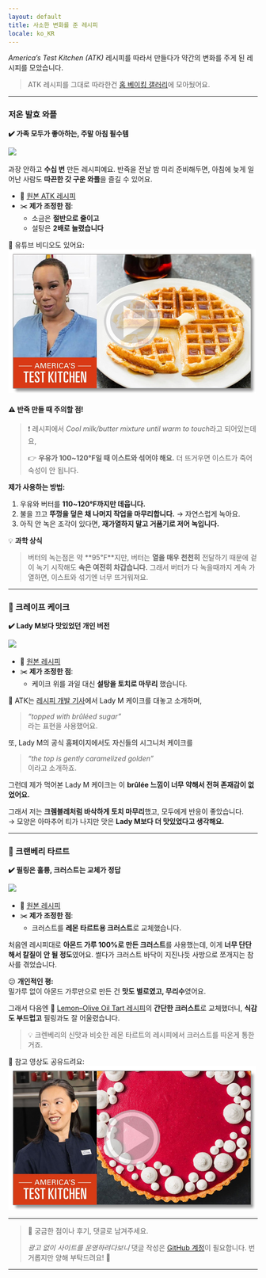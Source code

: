 ```yaml
---
layout: default
title: 사소한 변화를 준 레시피
locale: ko_KR
---
```


*America’s Test Kitchen (ATK)* 레시피를 따라서 만들다가 약간의 변화를 주게 된 레시피를 모았습니다.

> ATK 레시피를 그대로 따라한건 [홈 베이킹 갤러리](/baking/gallery)에 모아뒀어요.

---

### 저온 발효 와플  
**✔️ 가족 모두가 좋아하는, 주말 아침 필수템**

![](https://live.staticflickr.com/65535/54315761030_1349e56b5a_n.jpg)

과장 안하고 **수십 번** 만든 레시피예요. 반죽을 전날 밤 미리 준비해두면, 아침에 늦게 일어난 사람도 **따끈한 갓 구운 와플**을 즐길 수 있어요.

- 🔗 [원본 ATK 레시피](https://www.americastestkitchen.com/recipes/1408-yeasted-waffles)
- ✂️ **제가 조정한 점**:
  - 소금은 **절반으로 줄이고**
  - 설탕은 **2배로 늘렸습니다**

🎥 유튜브 비디오도 있어요:  
[![Yeasted Waffle Video](/assets/img/baking/recipes/yeasted-waffle-thumbnail.jpg)](https://youtu.be/MNHdyeM4YlY?si=_ROlkeikrQADvPDx)

#### ⚠️ 반죽 만들 때 주의할 점!

> ❗ 레시피에서 *Cool milk/butter mixture until warm to touch*라고 되어있는데요,  
>
> 👉 **우유가 100~120℉일 때 이스트와 섞어야 해요.** 더 뜨거우면 이스트가 죽어 숙성이 안 됩니다.

**제가 사용하는 방법:**

1. 우유와 버터를 **110~120℉까지만 데웁니다.**
2. 불을 끄고 **뚜껑을 덮은 채 나머지 작업을 마무리합니다.** → 자연스럽게 녹아요.
3. 아직 안 녹은 조각이 있다면, **재가열하지 말고 거품기로 저어 녹입니다.**

💡 **과학 상식**  

> 버터의 녹는점은 약 **95℉**지만, 버터는 **열을 매우 천천히** 전달하기 때문에 겉이 녹기 시작해도 **속은 여전히 차갑습니다.** 그래서 버터가 다 녹을때까지 계속 가열하면, 이스트와 섞기엔 너무 뜨거워져요.

---

### 🎂 크레이프 케이크  
**✔️ Lady M보다 맛있었던 개인 버전**

![](https://live.staticflickr.com/65535/54073972367_21dd8bb5b8_n.jpg)

- 🔗 [원본 레시피](https://www.americastestkitchen.com/recipes/16387-crepe-cake-with-mixed-berries)
- ✂️ **제가 조정한 점**:
  - 케이크 위를 과일 대신 **설탕을 토치로 마무리** 했습니다.

📝 ATK는 [레시피 개발 기사](https://www.americastestkitchen.com/articles/8190-a-showstopping-multilayered-crepe-cake-is-easier-to-make-than-you-think)에서 Lady M 케이크를 대놓고 소개하며,  
> *“topped with brûléed sugar”*  
라는 표현을 사용했어요.

또, Lady M의 공식 홈페이지에서도 자신들의 시그니처 케이크를  
> *“the top is gently caramelized golden”*  
이라고 소개하죠.

그런데 제가 먹어본 Lady M 케이크는 이 **brûlée 느낌이 너무 약해서 전혀 존재감이 없었어요.**  

그래서 저는 **크렘블레처럼 바삭하게 토치 마무리**했고, 모두에게 반응이 좋았습니다.  
→ 모양은 아마추어 티가 나지만 맛은 **Lady M보다 더 맛있었다고 생각해요.**

---

### 🥧 크랜베리 타르트  
**✔️ 필링은 훌륭, 크러스트는 교체가 정답**

![](https://live.staticflickr.com/65535/54314452107_007eba0fd3_n.jpg)

- 🔗 [원본 레시피](https://www.americastestkitchen.com/recipes/13333-cranberry-curd-tart-with-almond-crust)
- ✂️ **제가 조정한 점**:
  - 크러스트를 **레몬 타르트용 크러스트**로 교체했습니다.

처음엔 레시피대로 **아몬드 가루 100%로 만든 크러스트**를 사용했는데, 이게 **너무 단단해서 칼질이 안 될 정도**였어요. 썰다가 크러스트 바닥이 지진나듯 사방으로 쪼개지는 참사를 겪었습니다.  

😕 **개인적인 평:**  
밀가루 없이 아몬드 가루만으로 만든 건 **맛도 별로였고, 무리수**였어요.

그래서 다음엔 🔗 [Lemon–Olive Oil Tart 레시피](https://www.americastestkitchen.com/recipes/11432-lemon-olive-oil-tart)의 **간단한 크러스트**로 교체했더니, **식감도 부드럽고** 필링과도 잘 어울렸습니다.

> 💡 크렌베리의 신맛과 비슷한 레몬 타르트의 레시피에서 크러스트를 따온게 통한거죠.

🎥 참고 영상도 공유드려요:  
[![Cranberry Curd Tart](/assets/img/baking/recipes/cranberry-tart-thumbnail.jpg)](https://youtu.be/MNHdyeM4YlY?si=_ROlkeikrQADvPDx)

---
> 💬 궁금한 점이나 후기, 댓글로 남겨주세요.  
>
> *광고 없이 사이트를 운영하려다보니* 댓글 작성은 [GitHub 계정](https://github.com)이 필요합니다. 번거롭지만 양해 부탁드려요! 🙏

---
